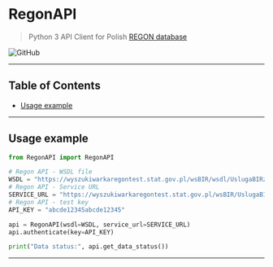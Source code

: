 # RegonAPI

> Python 3 API Client for Polish [REGON database](https://api.stat.gov.pl/Home/RegonApi)


![GitHub](https://img.shields.io/github/license/rolzwy7/RegonAPI.svg?color=black&style=flat-square)

---

## Table of Contents

- [Usage example](#usage-example)
<!-- - [Installation](#installation)
- [Features](#features)
- [Tests](#dependencies)
- [Documentation](#documentation)
- [FAQ](#faq) -->

---

## Usage example

```python
from RegonAPI import RegonAPI

# Regon API - WSDL file
WSDL = "https://wyszukiwarkaregontest.stat.gov.pl/wsBIR/wsdl/UslugaBIRzewnPubl.xsd"
# Regon API - Service URL
SERVICE_URL = "https://wyszukiwarkaregontest.stat.gov.pl/wsBIR/UslugaBIRzewnPubl.svc"
# Regon API - test key
API_KEY = "abcde12345abcde12345"

api = RegonAPI(wsdl=WSDL, service_url=SERVICE_URL)
api.authenticate(key=API_KEY)

print("Data status:", api.get_data_status())
```

---

<!-- ## Installation

### Pip

```
python -m pip install RegonAPI
```

## Features

## Tests

```
python -m pytest -v RegonAPI/test
```

## FAQ -->
